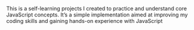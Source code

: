 
This is a self-learning projects I created to practice and understand core JavaScript concepts. It’s a simple implementation aimed at improving my coding skills and gaining hands-on experience with JavaScript
